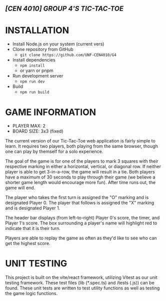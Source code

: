## <i>[CEN 4010] GROUP 4'S TIC-TAC-TOE</i>

# INSTALLATION
- Install Node.js on your system (current vers)
- Clone repository from GitHub
   - ```git clone https://github.com/UNF-CEN4010/G4```
- Install dependencies
   - ```npm install```
   - or yarn or pnpm
- Run development server
    - ```npm run dev```
- Build
    - ```npm run build```



# GAME INFORMATION
- PLAYER MAX: 2
- BOARD SIZE: 3x3 (fixed)

The current version of our Tic-Tac-Toe web application is fairly simple to learn. It requires two players, both playing from the same browser, though one can play by themself for a solo experience.

The goal of the game is for one of the players to mark 3 squares with their respective marking in either a horizontal, vertical, or diagonal row. If neither player is able to get 3-in-a-row, the game will result in a tie. Both players have a maximum of 30 seconds to play through their game (we believe a shorter game length would encourage more fun). After time runs out, the game will end.

The player who takes the first turn is assigned the "O" marking and is designated Player 0. The player that follows is assigned the "X" marking and is designated Player 1.

The header bar displays (from left-to-right) Player 0's score, the timer, and Player 1's score. The box surrounding a player's name will highlight red to indicate that it is their turn.

Players are able to replay the game as often as they'd like to see who can get the highest score.

# UNIT TESTING

This project is built on the vite/react framework, utilizing Vitest as our unit testing framework.
These test files (lib (*.spec.ts) and /tests (.js)) can be found. These unit tests are written to test utility functions as well as testing the game logic functions.
